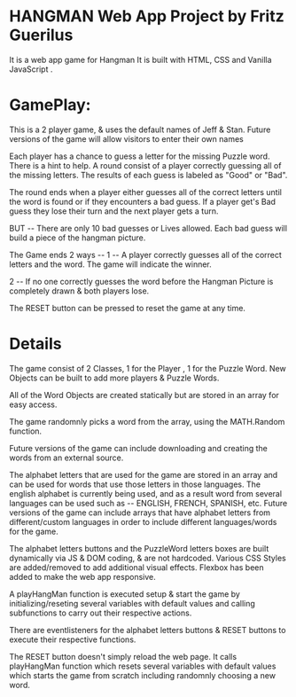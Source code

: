 # HANGMAN Web App Project by Fritz Guerilus
It is a web app game for Hangman
It is built with HTML, CSS and Vanilla JavaScript .

# GamePlay:
This is a 2 player game, & uses the default names of Jeff & Stan. Future versions of the game will allow visitors to enter their own names

Each player has a chance to guess a letter for the missing Puzzle word.
There is a hint to help. A round consist of a player correctly guessing all of the missing letters. The results of each guess is labeled as "Good" or "Bad".

The round ends when a player either guesses all of the correct letters until the word is found or if they encounters a bad guess. If a player get's Bad guess they lose their turn and the next player gets a turn.

BUT -- There are only 10 bad guesses or Lives allowed. Each bad guess will build a piece of the hangman picture.

The Game ends 2 ways -- 
1 -- A player correctly guesses all of the correct letters and the word. The game will indicate the winner.

2 -- If no one correctly guesses the word before the Hangman Picture is completely drawn & both players lose.

The RESET button can be pressed to reset the game at any time.

# Details
The game consist of 2 Classes, 1 for the Player , 1 for the Puzzle Word. New Objects can be built to add more players & Puzzle Words.

All of the Word Objects are created statically but are stored in an array for easy access. 

The game randomnly picks a word from the array, using the MATH.Random function.

Future versions of the game can include downloading and creating the words from an external source.

The alphabet letters that are used for the game are stored in an array  and can be used for words that use those letters in those languages. The english alphabet is currently being used, and as a result word from several languages can be used such as -- ENGLISH, FRENCH, SPANISH, etc. Future versions of the game can include arrays that have alphabet letters from different/custom languages in order to include different languages/words for the game.

The alphabet letters buttons and the PuzzleWord letters boxes are built dynamically via JS & DOM coding, & are not hardcoded. Various CSS Styles are added/removed to add additional visual effects. Flexbox has been added to make the web app responsive.

A playHangMan function is executed setup & start the game by initializing/reseting several variables with default values and calling subfunctions to carry out their respective actions.

There are eventlisteners for the alphabet letters buttons & RESET buttons to execute their respective functions. 

The RESET button doesn't simply reload the web page. It calls playHangMan function which resets several variables with default values which starts the game from scratch including randomnly choosing a new word.
